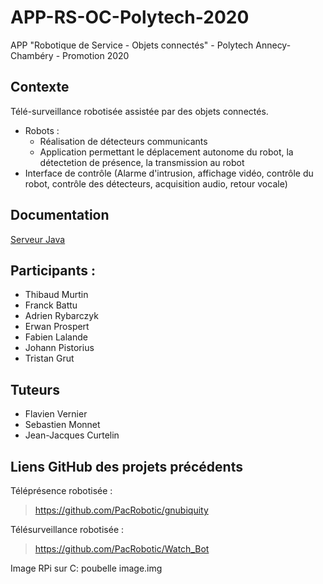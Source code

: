 # APP-RS-OC-Polytech-2020

APP "Robotique de Service - Objets connectés" - Polytech Annecy-Chambéry - Promotion 2020

## Contexte 
Télé-surveillance robotisée assistée par des objets connectés.  
* Robots :
  * Réalisation de détecteurs communicants
  * Application permettant le déplacement autonome du robot, la détectetion de présence, la transmission au robot
* Interface de contrôle (Alarme d'intrusion, affichage vidéo, contrôle du robot, contrôle des détecteurs, acquisition audio, retour vocale)

## Documentation
[Serveur Java](https://app-rs-oc-polytech-2020.github.io/Custodia/)

## Participants :
* Thibaud Murtin
* Franck Battu
* Adrien Rybarczyk
* Erwan Prospert
* Fabien Lalande
* Johann Pistorius
* Tristan Grut

## Tuteurs
* Flavien Vernier
* Sebastien Monnet
* Jean-Jacques Curtelin

## Liens GitHub des projets précédents
Téléprésence robotisée :
> https://github.com/PacRobotic/gnubiquity 

Télésurveillance robotisée :
> https://github.com/PacRobotic/Watch_Bot


Image RPi sur C: poubelle image.img
